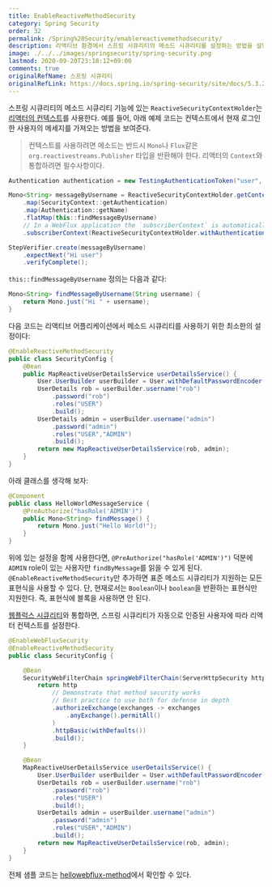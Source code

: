 ```yaml
---
title: EnableReactiveMethodSecurity
category: Spring Security
order: 32
permalink: /Spring%20Security/enablereactivemethodsecurity/
description: 리액티브 환경에서 스프링 시큐리티의 메소드 시큐리티를 설정하는 방법을 설명합니다. 공식 문서에 있는 "EnableReactiveMethodSecurity" 챕터를 한국어로 번역한 문서입니다.
image: ./../../images/springsecurity/spring-security.png
lastmod: 2020-09-20T23:18:12+09:00
comments: true
originalRefName: 스프링 시큐리티
originalRefLink: https://docs.spring.io/spring-security/site/docs/5.3.2.RELEASE/reference/html5/#jc-erms
---
```


스프링 시큐리티의 메소드 시큐리티 기능에 있는 `ReactiveSecurityContextHolder`는 [리액터의 컨텍스트](../../Reactor%20Core/advancedfeaturesandconcepts#98-adding-a-context-to-a-reactive-sequence)를 사용한다. 예를 들어, 아래 예제 코드는 컨텍스트에서 현재 로그인한 사용자의 메세지를 가져오는 방법을 보여준다.

> 컨텍스트를 사용하려면 메소드는 반드시 `Mono`나 `Flux`같은 `org.reactivestreams.Publisher` 타입을 반환해야 한다. 리액터의 `Context`와 통합하려면 필수사항이다.

```java
Authentication authentication = new TestingAuthenticationToken("user", "password", "ROLE_USER");

Mono<String> messageByUsername = ReactiveSecurityContextHolder.getContext()
    .map(SecurityContext::getAuthentication)
    .map(Authentication::getName)
    .flatMap(this::findMessageByUsername)
    // In a WebFlux application the `subscriberContext` is automatically setup using `ReactorContextWebFilter`
    .subscriberContext(ReactiveSecurityContextHolder.withAuthentication(authentication));

StepVerifier.create(messageByUsername)
    .expectNext("Hi user")
    .verifyComplete();
```

`this::findMessageByUsername` 정의는 다음과 같다:

```java
Mono<String> findMessageByUsername(String username) {
    return Mono.just("Hi " + username);
}
```

다음 코드는 리액티브 어플리케이션에서 메소드 시큐리티를 사용하기 위한 최소한의 설정이다:

```java
@EnableReactiveMethodSecurity
public class SecurityConfig {
    @Bean
    public MapReactiveUserDetailsService userDetailsService() {
        User.UserBuilder userBuilder = User.withDefaultPasswordEncoder();
        UserDetails rob = userBuilder.username("rob")
            .password("rob")
            .roles("USER")
            .build();
        UserDetails admin = userBuilder.username("admin")
            .password("admin")
            .roles("USER","ADMIN")
            .build();
        return new MapReactiveUserDetailsService(rob, admin);
    }
}
```

아래 클래스를 생각해 보자:

```java
@Component
public class HelloWorldMessageService {
    @PreAuthorize("hasRole('ADMIN')")
    public Mono<String> findMessage() {
        return Mono.just("Hello World!");
    }
}
```

위에 있는 설정을 함께 사용한다면, `@PreAuthorize("hasRole('ADMIN')")` 덕분에 `ADMIN` role이 있는 사용자만 `findByMessage`를 읽을 수 있게 된다. `@EnableReactiveMethodSecurity`만 추가하면 표준 메소드 시큐리티가 지원하는 모든 표현식을 사용할 수 있다. 단, 현재로서는 `Boolean`이나 `boolean`을 반환하는 표현식만 지원한다. 즉, 표현식에 블록을 사용하면 안 된다.

[웹플럭스 시큐리티](../webFluxsecurity)와 통합하면, 스프링 시큐리티가 자동으로 인증된 사용자에 따라 리액터 컨텍스트를 설정한다.

```java
@EnableWebFluxSecurity
@EnableReactiveMethodSecurity
public class SecurityConfig {

    @Bean
    SecurityWebFilterChain springWebFilterChain(ServerHttpSecurity http) throws Exception {
        return http
            // Demonstrate that method security works
            // Best practice to use both for defense in depth
            .authorizeExchange(exchanges -> exchanges
                .anyExchange().permitAll()
            )
            .httpBasic(withDefaults())
            .build();
    }

    @Bean
    MapReactiveUserDetailsService userDetailsService() {
        User.UserBuilder userBuilder = User.withDefaultPasswordEncoder();
        UserDetails rob = userBuilder.username("rob")
            .password("rob")
            .roles("USER")
            .build();
        UserDetails admin = userBuilder.username("admin")
            .password("admin")
            .roles("USER","ADMIN")
            .build();
        return new MapReactiveUserDetailsService(rob, admin);
    }
}
```

전체 샘플 코드는 [hellowebflux-method](https://github.com/spring-projects/spring-security/tree/5.3.2.RELEASE/samples/boot/hellowebflux-method)에서 확인할 수 있다.
